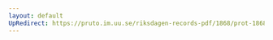 ```yaml
---
layout: default
UpRedirect: https://pruto.im.uu.se/riksdagen-records-pdf/1868/prot-1868--fk--222/prot-1868--fk--222_010.pdf
---
```

